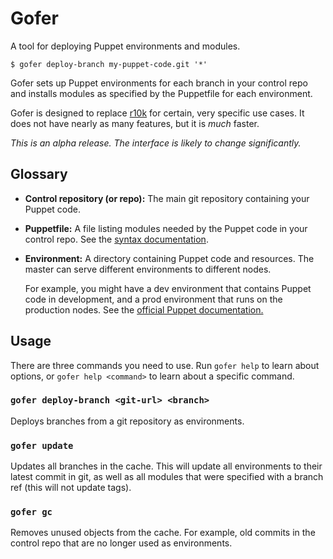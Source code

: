 # Gofer

A tool for deploying Puppet environments and modules.

~~~
$ gofer deploy-branch my-puppet-code.git '*'
~~~

Gofer sets up Puppet environments for each branch in your control repo and
installs modules as specified by the Puppetfile for each environment.

Gofer is designed to replace [r10k](https://github.com/puppetlabs/r10k) for
certain, very specific use cases. It does not have nearly as many features, but
it is _much_ faster.

_This is an alpha release. The interface is likely to change significantly._

## Glossary

* **Control repository (or repo):** The main git repository containing your
  Puppet code.
* **Puppetfile:** A file listing modules needed by the Puppet code in your
  control repo. See the [syntax documentation](docs/puppetfile-syntax.md).
* **Environment:** A directory containing Puppet code and resources. The master
  can serve different environments to different nodes.

  For example, you might have a dev environment that contains Puppet code in
  development, and a prod environment that runs on the production nodes. See
  the [official Puppet documentation.
  ](https://docs.puppet.com/puppet/latest/reference/environments.html)

## Usage

There are three commands you need to use. Run `gofer help` to learn about
options, or `gofer help <command>` to learn about a specific command.

### `gofer deploy-branch <git-url> <branch>`

Deploys branches from a git repository as environments.

### `gofer update`

Updates all branches in the cache. This will update all environments to their
latest commit in git, as well as all modules that were specified with a branch
ref (this will not update tags).

### `gofer gc`

Removes unused objects from the cache. For example, old commits in the control
repo that are no longer used as environments.
